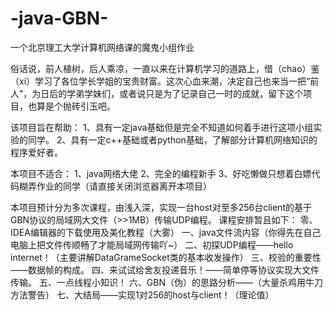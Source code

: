# -java-GBN-
一个北京理工大学计算机网络课的魔鬼小组作业

俗话说，前人植树，后人乘凉，一直以来在计算机学习的道路上，借（chao）鉴（xi）学习了各位学长学姐的宝贵财富。这次心血来潮，决定自己也来当一把“前人”，为日后的学弟学妹们，或者说只是为了记录自己一时的成就，留下这个项目，也算是个抛砖引玉吧。

该项目旨在帮助：
1、具有一定java基础但是完全不知道如何着手进行这项小组实验的同学。
2、具有一定c++基础或者python基础，了解部分计算机网络知识的程序爱好者。

本项目不适合：
1、java网络大佬
2、完全的编程新手
3、好吃懒做只想着白嫖代码糊弄作业的同学（请直接关闭浏览器离开本项目）

本项目预计分为多次课程，由浅入深，实现一台host对至多256台client的基于GBN协议的局域网大文件（>>1MB）传输UDP编程。
课程安排暂且如下：
零、IDEA编辑器的下载使用及美化教程（大雾）
一、java文件流内容（你得先在自己电脑上把文件传顺畅了才能局域网传输吖~）
二、初探UDP编程——hello internet！（主要讲解DataGrameSocket类的基本收发操作）
三、校验的重要性——数据帧的构成。
四、来试试给舍友投递音乐！——简单停等协议实现大文件传输。
五、一点线程小知识！
六、GBN（伪）的思路分析——（大量杀鸡用牛刀方法警告）
七、大结局——实现1对256的host与client！（理论值）
